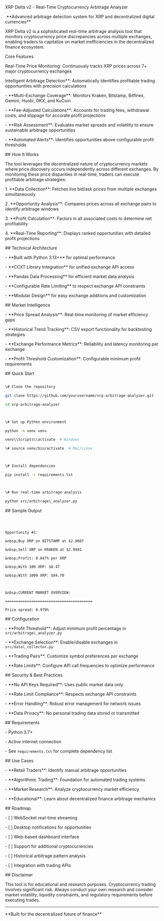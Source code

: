  XRP Delta v2 - Real-Time Cryptocurrency Arbitrage Analyzer



&nbsp;\*\*Advanced arbitrage detection system for XRP and decentralized digital currencies\*\*



XRP Delta v2 is a sophisticated real-time arbitrage analysis tool that monitors cryptocurrency price discrepancies across multiple exchanges, enabling traders to capitalize on market inefficiencies in the decentralized finance ecosystem.



Core Features



Real-Time Price Monitoring: Continuously tracks XRP prices across 7+ major cryptocurrency exchanges

Intelligent Arbitrage Detection\*\*: Automatically identifies profitable trading opportunities with precision calculations

\- \*\*Multi-Exchange Coverage\*\*: Monitors Kraken, Bitstamp, Bitfinex, Gemini, Huobi, OKX, and KuCoin

\- \*\*Fee-Adjusted Calculations\*\*: Accounts for trading fees, withdrawal costs, and slippage for accurate profit projections

\- \*\*Risk Assessment\*\*: Evaluates market spreads and volatility to ensure sustainable arbitrage opportunities

\- \*\*Automated Alerts\*\*: Identifies opportunities above configurable profit thresholds



\##  How It Works



The tool leverages the decentralized nature of cryptocurrency markets where price discovery occurs independently across different exchanges. By monitoring these price disparities in real-time, traders can execute profitable arbitrage strategies:



1\. \*\*Data Collection\*\*: Fetches live bid/ask prices from multiple exchanges simultaneously

2\. \*\*Opportunity Analysis\*\*: Compares prices across all exchange pairs to identify arbitrage windows

3\. \*\*Profit Calculation\*\*: Factors in all associated costs to determine net profitability

4\. \*\*Real-Time Reporting\*\*: Displays ranked opportunities with detailed profit projections



\##  Technical Architecture



\- \*\*Built with Python 3.13+\*\* for optimal performance

\- \*\*CCXT Library Integration\*\* for unified exchange API access

\- \*\*Pandas Data Processing\*\* for efficient market data analysis

\- \*\*Configurable Rate Limiting\*\* to respect exchange API constraints

\- \*\*Modular Design\*\* for easy exchange additions and customization



\## Market Intelligence



\- \*\*Price Spread Analysis\*\*: Real-time monitoring of market efficiency gaps

\- \*\*Historical Trend Tracking\*\*: CSV export functionality for backtesting strategies

\- \*\*Exchange Performance Metrics\*\*: Reliability and latency monitoring per exchange

\- \*\*Profit Threshold Customization\*\*: Configurable minimum profit requirements



\##  Quick Start



```bash

\# Clone the repository

git clone https://github.com/yourusername/xrp-arbitrage-analyzer.git

cd xrp-arbitrage-analyzer



\# Set up Python environment

python -m venv venv

venv\\Scripts\\activate  # Windows

\# source venv/bin/activate  # Mac/Linux



\# Install dependencies

pip install -r requirements.txt



\# Run real-time arbitrage analysis

python src/arbitrage\_analyzer.py

```



\##  Sample Output



```



Opportunity #1:

&nbsp;Buy XRP on BITSTAMP at $2.9087

&nbsp;Sell XRP on KRAKEN at $2.9401

&nbsp;Profit: 0.847% per XRP

&nbsp;With 100 XRP: $8.47

&nbsp;With 1000 XRP: $84.70



&nbsp;CURRENT MARKET OVERVIEW:

========================================

Price spread: 0.979%

```



\##  Configuration



\- \*\*Profit Threshold\*\*: Adjust minimum profit percentage in `src/arbitrage\_analyzer.py`

\- \*\*Exchange Selection\*\*: Enable/disable exchanges in `src/data\_collector.py`

\- \*\*Trading Pairs\*\*: Customize symbol preferences per exchange

\- \*\*Rate Limits\*\*: Configure API call frequencies to optimize performance



\##  Security \& Best Practices



\- \*\*No API Keys Required\*\*: Uses public market data only

\- \*\*Rate Limit Compliance\*\*: Respects exchange API constraints

\- \*\*Error Handling\*\*: Robust error management for network issues

\- \*\*Data Privacy\*\*: No personal trading data stored or transmitted



\##  Requirements



\- Python 3.7+

\- Active internet connection

\- See `requirements.txt` for complete dependency list



\## Use Cases



\- \*\*Retail Traders\*\*: Identify manual arbitrage opportunities

\- \*\*Algorithmic Trading\*\*: Foundation for automated trading systems

\- \*\*Market Research\*\*: Analyze cryptocurrency market efficiency

\- \*\*Educational\*\*: Learn about decentralized finance arbitrage mechanics



\##  Roadmap



\- \[ ] WebSocket real-time streaming

\- \[ ] Desktop notifications for opportunities

\- \[ ] Web-based dashboard interface

\- \[ ] Support for additional cryptocurrencies

\- \[ ] Historical arbitrage pattern analysis

\- \[ ] Integration with trading APIs



\##  Disclaimer



This tool is for educational and research purposes. Cryptocurrency trading involves significant risk. Always conduct your own research and consider market volatility, liquidity constraints, and regulatory requirements before executing trades.



---



\*\*Built for the decentralized future of finance\*\* 

